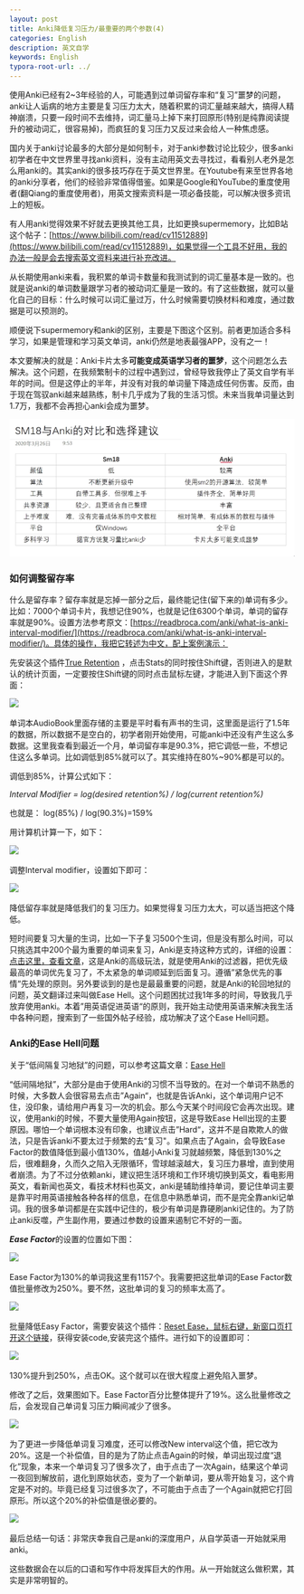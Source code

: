 ```yaml
---
layout: post
title: Anki降低复习压力/最重要的两个参数(4)
categories: English
description: 英文自学
keywords: English
typora-root-url: ../
---
```

使用Anki已经有2~3年经验的人，可能遇到过单词留存率和“复习”噩梦的问题，anki让人诟病的地方主要是复习压力太大，随着积累的词汇量越来越大，搞得人精神崩溃，只要一段时间不去维持，词汇量马上掉下来打回原形(特别是纯靠阅读提升的被动词汇，很容易掉)，而疯狂的复习压力又反过来会给人一种焦虑感。

国内关于anki讨论最多的大部分是如何制卡，对于anki参数讨论比较少，很多anki初学者在中文世界里寻找anki资料，没有主动用英文去寻找过，看看别人老外是怎么用anki的。其实anki的很多技巧存在于英文世界里。在Youtube有来至世界各地的anki分享者，他们的经验非常值得借鉴。如果是Google和YouTube的重度使用者(翻Qiang的重度使用者)，用英文搜索资料是一项必备技能，可以解决很多资讯上的短板。

有人用anki觉得效果不好就去更换其他工具，比如更换supermemory，比如B站这个帖子：[https://www.bilibili.com/read/cv11512889](https://www.bilibili.com/read/cv11512889)，如果觉得一个工具不好用，我的办法一般是会去搜索英文资料来进行补充改进。

从长期使用anki来看，我积累的单词卡数量和我测试到的词汇量基本是一致的。也就是说anki的单词数量跟学习者的被动词汇量是一致的。有了这些数据，就可以量化自己的目标：什么时候可以词汇量过万，什么时候需要切换材料和难度，通过数据是可以预测的。

顺便说下supermemory和anki的区别，主要是下图这个区别。前者更加适合多科学习，如果是管理和学习英文单词，anki仍然是地表最强APP，没有之一！

本文要解决的就是：Anki卡片太多**可能变成英语学习者的噩梦**，这个问题怎么去解决。这个问题，在我频繁制卡的过程中遇到过，曾经导致我停止了英文自学有半年的时间。但是这停止的半年，并没有对我的单词量下降造成任何伤害。反而，由于现在驾驭anki越来越熟练，制卡几乎成为了我的生活习惯。未来当我单词量达到1.7万，我都不会再担心anki会成为噩梦。

![supermemory_anki](/images/posts/supermemory_anki.png)

### 如何调整留存率

什么是留存率？留存率就是忘掉一部分之后，最终能记住(留下来的)单词有多少。比如：7000个单词卡片，我想记住90%，也就是记住6300个单词，单词的留存率就是90%。设置方法参考原文：[https://readbroca.com/anki/what-is-anki-interval-modifier/](https://readbroca.com/anki/what-is-anki-interval-modifier/)。具体的操作，我把它转述为中文，配上案例演示：

先安装这个插件[True Retention](https://ankiweb.net/shared/info/613684242) ，点击Stats的同时按住Shift键，否则进入的是默认的统计页面，一定要按住Shift键的同时点击鼠标左键，才能进入到下面这个界面：

<img src="https://cs-cn.top/images/posts/retention_914.png"/>

单词本AudioBook里面存储的主要是平时看有声书的生词，这里面是运行了1.5年的数据，所以数据不是空白的，初学者刚开始使用，可能anki中还没有产生这么多数据。这里我查看到最近一个月，单词留存率是90.3%，把它调低一些，不想记住这么多单词。比如调低到85%就可以了。其实维持在80%~90%都是可以的。

调低到85%，计算公式如下：

*Interval Modifier = log(desired retention%) / log(current retention%)*

也就是： log(85%) / log(90.3%)=159% 

用计算机计算一下，如下：

<img src="https://cs-cn.top/images/posts/liucunlv_544.png"/>

调整Interval modifier，设置如下即可：

<img src="https://cs-cn.top/images/posts/intervar279.png"/>

降低留存率就是降低我们的复习压力。如果觉得复习压力太大，可以适当把这个降低。

短时间要复习大量的生词，比如一下子复习500个生词，但是没有那么时间，可以只挑选其中200个最为重要的单词来复习，Anki是支持这种方式的，详细的设置：[点击这里，查看文章](https://cs-cn.top/2019/06/10/english-study-tools-anki/#%E4%BD%BF%E7%94%A8anki%E8%BF%87%E6%BB%A4%E5%99%A8%E5%87%8F%E8%BD%BB%E5%A4%8D%E4%B9%A0%E5%8E%8B%E5%8A%9B)，这是Anki的高级玩法，就是使用Anki的过滤器，把优先级最高的单词优先复习了，不太紧急的单词顺延到后面复习。遵循”紧急优先的事情“先处理的原则。另外要谈到的是也是最最重要的问题，就是Anki的轮回地狱的问题，英文翻译过来叫做Ease Hell。这个问题困扰过我1年多的时间，导致我几乎放弃使用anki。本着”用英语促进英语“的原则，我开始主动使用英语来解决我生活中各种问题，搜索到了一些国外帖子经验，成功解决了这个Ease Hell问题。

### Anki的Ease Hell问题

关于“低间隔复习地狱”的问题，可以参考这篇文章：[Ease Hell](https://readbroca.com/anki/ease-hell/) 

“低间隔地狱”，大部分是由于使用Anki的习惯不当导致的。在对一个单词不熟悉的时候，大多数人会很容易去点击”Again“，也就是告诉Anki，这个单词用户记不住，没印象，请给用户再复习一次的机会。那么今天某个时间段它会再次出现。建议，使用anki的时候，不要大量使用Again按钮，这是导致Ease Hell出现的主要原因。哪怕一个单词根本没有印象，也建议点击”Hard“，这并不是自欺欺人的做法，只是告诉anki不要太过于频繁的去“复习"。如果点击了Again，会导致Ease Factor的数值降低到最小值130%，值越小Anki复习就越频繁，降低到130%之后，很难翻身，久而久之陷入无限循环，雪球越滚越大，复习压力暴增，直到使用者崩溃。为了不过分依赖anki，建议把生活环境和工作环境切换到英文，看电影用英文，看新闻也英文，看技术材料也英文，anki是辅助维持单词，要记住单词主要是靠平时用英语接触各种各样的信息，在信息中熟悉单词，而不是完全靠anki记单词。我的很多单词都是在实践中记住的，极少有单词是靠硬刷anki记住的。为了防止anki反噬，产生副作用，要通过参数的设置来遏制它不好的一面。

***Ease Factor***的设置的位置如下图：

<img src="https://cs-cn.top/images/posts/easy_factor_950.png"/>

Ease Factor为130%的单词我这里有1157个。我需要把这批单词的Ease Factor数值批量修改为250%。要不然，这批单词的复习的频率太高了。

<img src="https://cs-cn.top/images/posts/easy_factor023.png"/>





批量降低Easy Factor，需要安装这个插件：[Reset Ease，鼠标右键，新窗口页打开这个链接](https://ankiweb.net/shared/info/947935257)，获得安装code,安装完这个插件。进行如下的设置即可：

<img src="https://cs-cn.top/images/posts/change_ease_factor3508.png"/>

130%提升到250%，点击OK。这个就可以在很大程度上避免陷入噩梦。

修改了之后，效果图如下。Ease Factor百分比整体提升了19%。这么批量修改之后，会发现自己单词复习压力瞬间减少了很多。

<img src="https://cs-cn.top/images/posts/easy_value13.png"/>

为了更进一步降低单词复习难度，还可以修改New interval这个值，把它改为20%。这是一个补偿值，目的是为了防止点击Again的时候，单词出现过度“退化”现象，本来一个单词复习了很多次了，由于点击了一次Again，结果这个单词一夜回到解放前，退化到原始状态，变为了一个新单词，要从零开始复习，这个肯定是不对的。毕竟已经复习过很多次了，不可能由于点击了一个Again就把它打回原形。所以这个20%的补偿值是很必要的。

<img src="https://cs-cn.top/images/posts/newinterval910.png"/>

最后总结一句话：非常庆幸我自己是anki的深度用户，从自学英语一开始就采用anki。

这些数据会在以后的口语和写作中将发挥巨大的作用。从一开始就这么做积累，其实是非常明智的。
